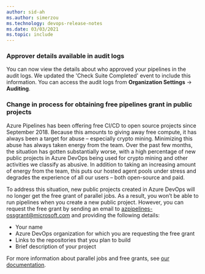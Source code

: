 ```yaml
---
author: sid-ah
ms.author: simerzou
ms.technology: devops-release-notes
ms.date: 03/03/2021
ms.topic: include
---
```


### Approver details available in audit logs

You can now view the details about who approved your pipelines in the audit logs. We updated the 'Check Suite Completed' event to include this information. You can access the audit logs from **Organization Settings** -> **Auditing**.

### Change in process for obtaining free pipelines grant in public projects

Azure Pipelines has been offering free CI/CD to open source projects since September 2018. Because this amounts to giving away free compute, it has always been a target for abuse – especially crypto mining. Minimizing this abuse has always taken energy from the team. Over the past few months, the situation has gotten substantially worse, with a high percentage of new public projects in Azure DevOps being used for crypto mining and other activities we classify as abusive. In addition to taking an increasing amount of energy from the team, this puts our hosted agent pools under stress and degrades the experience of all our users – both open-source and paid.

To address this situation, new public projects created in Azure DevOps will no longer get the free grant of parallel jobs. As a result, you won’t be able to run pipelines when you create a new public project. However, you can request the free grant by sending an email to azpipelines-ossgrant@microsoft.com and providing the following details:

- Your name
- Azure DevOps organization for which you are requesting the free grant
- Links to the repositories that you plan to build
- Brief description of your project

For more information about parallel jobs and free grants, see [our documentation](https://docs.microsoft.com/azure/devops/pipelines/licensing/concurrent-jobs?view=azure-devops&tabs=ms-hosted&preserve-view=true).
